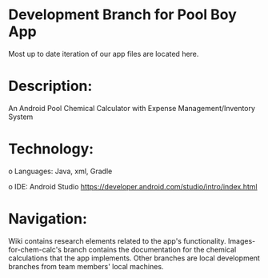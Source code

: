 # Development Branch for Pool Boy App
Most up to date iteration of our app files are located here.

# Description:
An Android Pool Chemical Calculator with Expense Management/Inventory System

# Technology:
o Languages: Java, xml, Gradle

o IDE: Android Studio https://developer.android.com/studio/intro/index.html

# Navigation:
Wiki contains research elements related to the app's functionality. 
Images-for-chem-calc's branch contains the documentation for the chemical calculations that the app implements. 
Other branches are local development branches from team members' local machines. 
